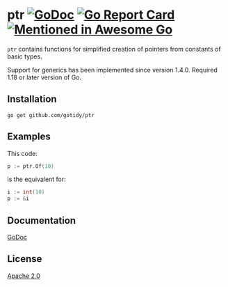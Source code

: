 # ptr [![GoDoc](https://godoc.org/github.com/gotidy/ptr?status.svg)](https://godoc.org/github.com/gotidy/ptr) [![Go Report Card](https://goreportcard.com/badge/github.com/gotidy/ptr)](https://goreportcard.com/report/github.com/gotidy/ptr) [![Mentioned in Awesome Go](https://awesome.re/mentioned-badge.svg)](https://github.com/avelino/awesome-go)

`ptr` contains functions for simplified creation of pointers from constants of basic types.

Support for generics has been implemented since version 1.4.0. Required 1.18 or later version of Go.

## Installation

`go get github.com/gotidy/ptr`

## Examples

This code:

```go
p := ptr.Of(10)
```

is the equivalent for:

```go
i := int(10)
p := &i  
```

## Documentation

[GoDoc](http://godoc.org/github.com/gotidy/ptr)

## License

[Apache 2.0](https://github.com/gotidy/ptr/blob/master/LICENSE)
